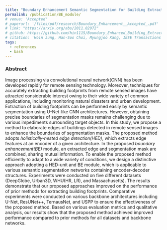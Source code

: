 ```yaml
---
title: "Boundary Enhancement Semantic Segmentation for Building Extraction from Remote Sensed Image"
permalink: /publication/BE_module/
# venue: 'Accepted'
# paperurl: '/files/pdf/research/Boundary_Enhancement__Accepted_.pdf'
# link: "https://arxiv.org/abs/2011.02972"
# github: https://github.com/hin1115/Boundary_Enhanced_Building_Extraction
# citation: 'Hoin Jung, Han-Soo Choi, Myungjoo Kang, IEEE Transactions on Geoscience and Remote sensing'
tags:
  - references
  - bash
---
```


### Abstract
 Image processing via convolutional neural network(CNN) has been developed rapidly for remote sensing technology. Moreover, techniques for accurately extracting building footprints from remote sensed images have attracted considerable interest owing to their wide variety of common applications, including monitoring natural disasters and urban development. Extraction of building footprints can be performed easily by semantic segmentation using U-Net-like CNN architectures. However, obtaining precise boundaries of segmentation masks remains challenging due to various impediments surrounding target objects. In this study, we propose a method to elaborate edges of buildings detected in remote sensed images to enhance the boundaries of segmentation masks. The proposed method adopts *holistically-nested edge detection(HED)*, which extracts edge features at an encoder of a given architecture. In the proposed *boundary enhancement(BE)* module, an extracted edge and segmentation mask are combined, sharing mutual information. To enable the proposed method efficiently to adapt to a wide variety of conditions, we design a distinctive approach adopting a HED-unit and BE module, which is applicable to various semantic segmentation networks containing encoder-decoder structures. Experiments were conducted on five different datasets (DeepGlobe, Urban3D, WHU(HR, LR), and Massachusetts). The results demonstrate that our proposed approaches improved on the performance of prior methods for extracting building footprints. Comparative experiments were conducted on various backbone architectures including U-Net, ResUNet++, TernausNet, and USPP to ensure the effectiveness of the proposed method. Based on various evaluation metrics and qualitative analysis, our results show that the proposed method achieved improved performance compared to prior methods for all datasets and backbone networks.
